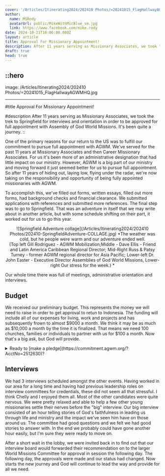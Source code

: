 ```yaml
---
cover: '/Articles/Itinerating2024/202410 Photos/=20241015_FlagHallwayAGWMHQ.jpg'
author:
  name: MSRody
  avatarUrl: public/MikeWithMicBlue_sm.jpg
  link: https://www.facebook.com/mike.rody
date: 2024-10-21T16:06:00.000Z
layout: article
title: Approval For Missionary Appointment!
description: After 11 years serving as Missionary Associates, we took the treck to Springfield for interviews and orientation in order to be approved for full appointment with Assembly of God World Missions. It's been quite a journey.
draft: true
head: true
---
```


::hero
---
image: /Articles/Itinerating2024/202410 Photos/=20241015_FlagHallwayAGWMHQ.jpg

---
#title
Approval For Missionary Appointment!

#description
After 11 years serving as Missionary Associates, we took the trek to Springfield for interviews and orientation in order to be approved for full appointment with Assembly of God World Missions. It's been quite a journey. 
::

One of the primary reasons for our return to the US was to fulfill our commitment to pursue full appointment with AGWM.  We've served for the past 11 years at Missionary Associates and then Career Missionary Associates. For us it's been more of an administrative designation that had little impact on our ministry.  However, AGWM is a big part of our ministry and moving forward it just seemed better for us to pursue full appointment.  So after 11 years of hiding out, laying low, flying under the radar, we're now taking on the responsibility and opportunity of being fully appointed missionaries with AGWM.

To accomplish this, we've filled out forms, written essays, filled out more forms, had background checks and financial clearance.  We submitted applications with references and submitted more references. The final step was to go to Springfield. That was an adventure in itself that we may write about in another article, but with some schedule shifting on their part, it worked out for us to go this year.

<center>

![Springfield Adventure collage](/Articles/Itinerating2024/202410 Photos/202410-SpringfieldAdventure-COLLAGE.jpg)
*The weather was cold, but he people were warm and our adventure ended well. </br>
(Top left Gill Rodriguez - AGWM Mobilization;Middle - Dave Ellis - Friend and Latin America Caribbean Regional Director; Mid-Right Russ & Patsy Turney - former AGWM regional director for Asia Pacific; Lower-left Dr. John Easter - Executive Director
Assemblies of God World Missions, Lower-right Our stress for the week.) *

</center>

Our whole time there was full of meetings, administrative orientation and interviews. 

## Budget

We received our preliminary budget. This represents the money we will need to raise in order to get approval to retun to Indonesia. The funding will include all of our expenses for living, work and projects and has subsequently frown to almost $9000 a month. We think it may be as much as $10,000 a month by the time it is finalized. That means we need 100 churches, families or individuals to partner with us for $100 a month. Now that's a big ask, but God will provide. 

<details>
<summary>Ready to [make a pledge](https://commitment.agwm.org/?AcctNo=2512630)?</summary>

  > You can follow this [link](https://commitment.agwm.org/?AcctNo=2512630) to our [online pledge form](https://commitment.agwm.org/?AcctNo=2512630).

</details>

## Interviews

We had 3 interviews scheduled amongst the other events. Having worked in our area for a long time and having had previous leadership roles on interview committees for credentials, these did not seem all that stressful. I think Chelly and I enjoyed them all. Most of the other candidates were quite nervous. We were pretty relaxed and able to help a few other young missionaries settle their nerves before the "big" interview. Our big interview consisted of an hour telling stories of God's faithfulness in leading us through life and ministry and the impact we've seen him have on those around us. The committee had good questions and we felt we had good stories to answer with. In the end we probably could have gone another hour easily, but I'm sure they were ready to move on.

After a short wait in the lobby, we were invited back in to find out that our interview board would forwarded their recommendation on to the larger World Missions Committee for approval in session the following day. The following day, the approvals were made and our status had changed. Now starts the new journey and God will continue to lead the way and provide for all we need.

